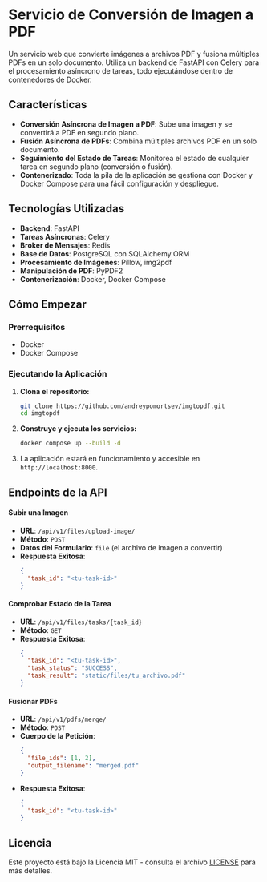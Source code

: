 # Servicio de Conversión de Imagen a PDF

Un servicio web que convierte imágenes a archivos PDF y fusiona múltiples PDFs en un solo documento. Utiliza un backend de FastAPI con Celery para el procesamiento asíncrono de tareas, todo ejecutándose dentro de contenedores de Docker.

## Características

- **Conversión Asíncrona de Imagen a PDF**: Sube una imagen y se convertirá a PDF en segundo plano.
- **Fusión Asíncrona de PDFs**: Combina múltiples archivos PDF en un solo documento.
- **Seguimiento del Estado de Tareas**: Monitorea el estado de cualquier tarea en segundo plano (conversión o fusión).
- **Contenerizado**: Toda la pila de la aplicación se gestiona con Docker y Docker Compose para una fácil configuración y despliegue.

## Tecnologías Utilizadas

- **Backend**: FastAPI
- **Tareas Asíncronas**: Celery
- **Broker de Mensajes**: Redis
- **Base de Datos**: PostgreSQL con SQLAlchemy ORM
- **Procesamiento de Imágenes**: Pillow, img2pdf
- **Manipulación de PDF**: PyPDF2
- **Contenerización**: Docker, Docker Compose

## Cómo Empezar

### Prerrequisitos

- Docker
- Docker Compose

### Ejecutando la Aplicación

1.  **Clona el repositorio:**
    ```bash
    git clone https://github.com/andreypomortsev/imgtopdf.git
    cd imgtopdf
    ```

2.  **Construye y ejecuta los servicios:**
    ```bash
    docker compose up --build -d
    ```

3.  La aplicación estará en funcionamiento y accesible en `http://localhost:8000`.

## Endpoints de la API

#### Subir una Imagen

- **URL**: `/api/v1/files/upload-image/`
- **Método**: `POST`
- **Datos del Formulario**: `file` (el archivo de imagen a convertir)
- **Respuesta Exitosa**:
  ```json
  {
    "task_id": "<tu-task-id>"
  }
  ```

#### Comprobar Estado de la Tarea

- **URL**: `/api/v1/files/tasks/{task_id}`
- **Método**: `GET`
- **Respuesta Exitosa**:
  ```json
  {
    "task_id": "<tu-task-id>",
    "task_status": "SUCCESS",
    "task_result": "static/files/tu_archivo.pdf"
  }
  ```

#### Fusionar PDFs

- **URL**: `/api/v1/pdfs/merge/`
- **Método**: `POST`
- **Cuerpo de la Petición**:
  ```json
  {
    "file_ids": [1, 2],
    "output_filename": "merged.pdf"
  }
  ```
- **Respuesta Exitosa**:
  ```json
  {
    "task_id": "<tu-task-id>"
  }
  ```

## Licencia

Este proyecto está bajo la Licencia MIT - consulta el archivo [LICENSE](LICENSE) para más detalles.
